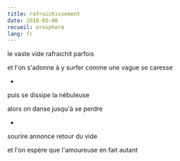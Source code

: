 ```yaml
---
title: rafraichissement
date: 2018-05-06
recueil: erosphere
lang: fr
---
```


le vaste vide
rafraichit parfois

et l'on s'adonne à y surfer
comme une vague se caresse

*

puis se dissipe la nébuleuse

alors on danse jusqu'à se perdre

*

sourire annonce retour du vide

et l'on espère que l'amoureuse en fait autant
